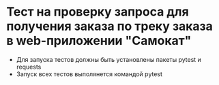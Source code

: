 # Тест на проверку запроса для получения заказа по треку заказа в web-приложении "Самокат" 
- Для запуска тестов должны быть установлены пакеты pytest и requests
- Запуск всех тестов выполянется командой pytest